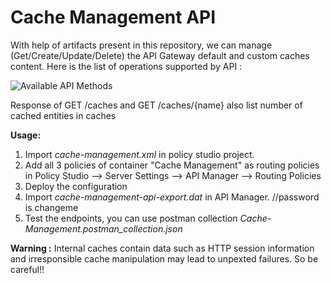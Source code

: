 # Cache Management API

With help of artifacts present in this repository, we can manage (Get/Create/Update/Delete) the API Gateway default and custom caches content. Here is the list of operations supported by API :

![Available API Methods]( https://github.com/Axway-API-Management-Plus/master/cache-management/src/lib/images/APIMethods.PNG )

Response of GET /caches and GET /caches/{name} also list number of cached entities in caches

**Usage:** 

1. Import *cache-management.xml* in policy studio project.
2. Add all 3 policies of container "Cache Management" as routing policies in Policy Studio --> Server Settings --> API Manager --> Routing Policies
3. Deploy the configuration
4. Import *cache-management-api-export.dat* in API Manager.  //password is changeme
5. Test the endpoints, you can use postman collection *Cache-Management.postman_collection.json*

**Warning :** Internal caches contain data such as HTTP session information and irresponsible cache manipulation may lead to unpexted failures. So be careful!!
